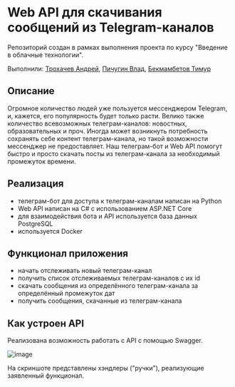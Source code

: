 # Web API для скачивания сообщений из Telegram-каналов
Репозиторий создан в рамках выполнения проекта по курсу "Введение в облачные технологии".

Выполнили: [Трохачев Андрей](https://github.com/akulen0k), [Пичугин Влад](https://github.com/wdfacfan), [Бекмамбетов Тимур](https://github.com/nbveh112112)

## Описание
Огромное количество людей уже пользуется мессенджером Telegram, и, кажется, его популярность будет только расти.  Велико также количество всевозможных телеграм-каналов: новостных, образовательных и проч. Иногда может возникнуть потребность сохранять себе контент телеграм-канала, но такой возможности мессенджер не предоставляет. Наш телеграм-бот и Web API помогут быстро и просто скачать посты из телеграм-канала за необходимый промежуток времени.

## Реализация

- телеграм-бот для доступа к телеграм-каналам написан на Python
- Web API написан на C# с использованием ASP.NET Core
- для взаимодействия бота и API используется база данных PostgreSQL
- используется Docker

## Функционал приложения
- начать отслеживать новый телеграм-канал
- получить список отслеживаемых телеграм-каналов с их id
- скачать сообщения из определённого телеграм-канала за определённый промежуток дат
- получить сообщения, скачанные из телеграм-канала

## Как устроен API
Реализована возможность работать с API с помощью Swagger. 

![image](https://user-images.githubusercontent.com/121407222/224692473-72375805-8299-4c96-b644-c37893a6a0c9.png)

На скриншоте представлены хэндлеры ("ручки"), реализующие заявленный функционал.
